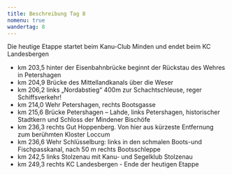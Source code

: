 ```yaml
---
title: Beschreibung Tag 8
nomenu: true
wandertag: 8
---
```


Die heutige Etappe startet beim Kanu-Club Minden und endet beim KC Landesbergen

-	km 203,5 hinter der Eisenbahnbrücke beginnt der Rückstau des Wehres in Petershagen
-	km 204,9 Brücke des Mittellandkanals über die Weser
-	km 206,2 links „Nordabstieg“ 400m zur Schachtschleuse, reger Schiffsverkehr!
-	km 214,0 Wehr Petershagen, rechts Bootsgasse
-	km 215,6  Brücke Petershagen – Lahde, links Petershagen, historischer Stadtkern und Schloss der Mindener Bischöfe
-	km 236,3 rechts Gut Hoppenberg. Von hier aus kürzeste Entfernung zum berühmten Kloster Loccum
-	km 236,6 Wehr Schlüsselburg: links in den schmalen Boots-und Fischpasskanal, nach 50 m rechts Bootsschleppe
-	km 242,5 links Stolzenau mit Kanu- und Segelklub Stolzenau
-	km 249,3 rechts  KC Landesbergen -  Ende der heutigen Etappe
